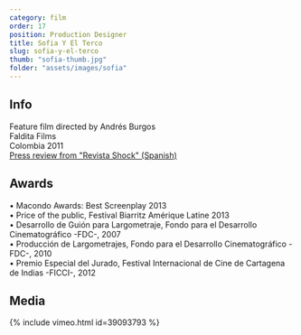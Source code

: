 ```yaml
---
category: film
order: 17
position: Production Designer
title: Sofia Y El Terco
slug: sofia-y-el-terco
thumb: "sofia-thumb.jpg"
folder: "assets/images/sofia"
---
```


## Info
Feature film directed by Andrés Burgos  
Faldita Films  
Colombia 2011  
[Press review from "Revista Shock" (Spanish)](/assets/revista-shock-sofia.pdf)

## Awards
&bull; Macondo Awards: Best Screenplay 2013  
&bull; Price of the public, Festival Biarritz Amérique Latine 2013  
&bull; Desarrollo de Guión para Largometraje, Fondo para el Desarrollo Cinematográfico -FDC-, 2007  
&bull; Producción de Largometrajes, Fondo para el Desarrollo Cinematográfico -FDC-, 2010  
&bull; Premio Especial del Jurado, Festival Internacional de Cine de Cartagena de Indias -FICCI-, 2012  

## Media
{% include vimeo.html id=39093793 %}
